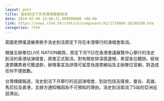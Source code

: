 ```yaml
---
layout: post
title: 洛史釗活下月本港演唱會取消
date: 2024-02-09 23:06:21.000000000 +08:00
link: https://news.rthk.hk/rthk/ch/component/k2/1739908-20240209.htm
categories: rthk
---
```


英國老牌搖滾樂男歌手洛史釗活原定下月在本港舉行的演唱會取消。

根據主辦單位LIVE NATION網頁，原定下月11日在香港會議展覽中心舉行的洛史釗活的香港站演唱會，將會正式取消，對有關安排深感遺憾，希望各位體諒。經快達票購票者可獲退款，辦理事宜及詳情可留意快達票網站及主辦單位官網，對造成任何不便致歉。

台灣傳媒報道，洛史釗活下月舉行的巡迴演唱會，到訪包括吉隆坡，曼谷、高雄、馬尼拉及香港，主辦方通知稱因為不可預知的理由，洛史釗活取消了5站的亞洲巡迴演出。
